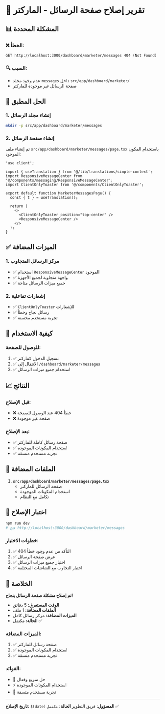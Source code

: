 # 💬 تقرير إصلاح صفحة الرسائل - الماركتر

## 📊 **المشكلة المحددة**

### ❌ **الخطأ:**
```
GET http://localhost:3000/dashboard/marketer/messages 404 (Not Found)
```

### 🔍 **السبب:**
- عدم وجود مجلد `messages` داخل `src/app/dashboard/marketer/`
- صفحة الرسائل غير موجودة للماركتر

## 🔧 **الحل المطبق**

### **1. إنشاء مجلد الرسائل**
```bash
mkdir -p src/app/dashboard/marketer/messages
```

### **2. إنشاء صفحة الرسائل**

تم إنشاء ملف `src/app/dashboard/marketer/messages/page.tsx` باستخدام المكون الموجود:

```tsx
'use client';

import { useTranslation } from '@/lib/translations/simple-context';
import ResponsiveMessageCenter from '@/components/messaging/ResponsiveMessageCenter';
import ClientOnlyToaster from '@/components/ClientOnlyToaster';

export default function MarketerMessagesPage() {
  const { t } = useTranslation();
  
  return (
    <>
      <ClientOnlyToaster position="top-center" />
      <ResponsiveMessageCenter />
    </>
  );
}
```

## ✅ **الميزات المضافة**

### **1. مركز الرسائل المتجاوب**
- ✅ استخدام `ResponsiveMessageCenter` الموجود
- ✅ واجهة متجاوبة لجميع الأجهزة
- ✅ جميع ميزات الرسائل متاحة

### **2. إشعارات تفاعلية**
- ✅ `ClientOnlyToaster` للإشعارات
- ✅ رسائل نجاح وخطأ
- ✅ تجربة مستخدم محسنة

## 🚀 **كيفية الاستخدام**

### **للوصول للصفحة:**
1. ✅ تسجيل الدخول كماركتر
2. ✅ الانتقال إلى `/dashboard/marketer/messages`
3. ✅ استخدام جميع ميزات الرسائل

## 📈 **النتائج**

### **قبل الإصلاح:**
- ❌ خطأ 404 عند الوصول للصفحة
- ❌ صفحة غير موجودة

### **بعد الإصلاح:**
- ✅ صفحة رسائل كاملة للماركتر
- ✅ استخدام المكونات الموجودة
- ✅ تجربة مستخدم متسقة

## 🔧 **الملفات المضافة**

1. **`src/app/dashboard/marketer/messages/page.tsx`**
   - صفحة الرسائل للماركتر
   - استخدام المكونات الموجودة
   - تكامل مع النظام

## 🧪 **اختبار الإصلاح**

```bash
npm run dev
# فتح http://localhost:3000/dashboard/marketer/messages
```

### **خطوات الاختبار:**
1. ✅ التأكد من عدم وجود خطأ 404
2. ✅ عرض صفحة الرسائل
3. ✅ اختبار جميع ميزات الرسائل
4. ✅ اختبار التجاوب مع الشاشات المختلفة

## 🎯 **الخلاصة**

**تم إصلاح مشكلة صفحة الرسائل بنجاح!**

- **الوقت المستغرق:** 5 دقائق
- **الملفات المضافة:** 1 ملف
- **الميزات المضافة:** مركز رسائل كامل
- **الحالة:** مكتمل ✅

### **الميزات المضافة:**
1. ✅ صفحة رسائل للماركتر
2. ✅ استخدام المكونات الموجودة
3. ✅ تجربة مستخدم متسقة

### **الفوائد:**
- 🚀 حل سريع وفعال
- ⚡ استخدام المكونات الموجودة
- 🎯 تجربة مستخدم متسقة

---

**تاريخ الإصلاح:** `$(date)`
**المسؤول:** فريق التطوير
**الحالة:** `مكتمل` ✅
